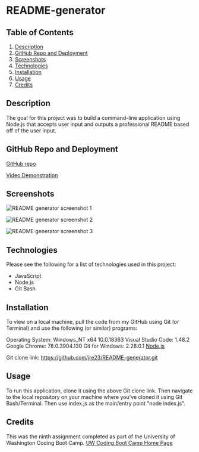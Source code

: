 # README-generator

## Table of Contents

1. [Description](#Description)
2. [GitHub Repo and Deployment](#GitHub-Repo-and-Deployment)
3. [Screenshots](#Screenshots)
4. [Technologies](#Technologies)
5. [Installation](#Installation)
6. [Usage](#Usage)
7. [Credits](#Credits)

## Description

The goal for this project was to build a command-line application using Node.js that accepts user input and outputs a professional README based off of the user input.

## GitHub Repo and Deployment

[GitHub repo](https://github.com/jre23/README-generator)

[Video Demonstration](https://drive.google.com/file/d/1DcVRDIP_Fu7F4eAwnE1eaFENgvd9KWOQ/view)

## Screenshots

![README generator screenshot 1](https://user-images.githubusercontent.com/69170823/98057585-79a64700-1df7-11eb-8a54-98e9dfad5963.png)

![README generator screenshot 2](https://user-images.githubusercontent.com/69170823/98057622-92aef800-1df7-11eb-8b03-66fea554ccb7.png)

![README generator screenshot 3](https://user-images.githubusercontent.com/69170823/98057674-ac503f80-1df7-11eb-9ee6-e913636e5c6e.png)

## Technologies

Please see the following for a list of technologies used in this project:

* JavaScript
* Node.js
* Git Bash

## Installation

To view on a local machine, pull the code from my GitHub using Git (or Terminal) and use the following (or similar) programs:

Operating System: Windows_NT x64 10.0.18363
Visual Studio Code: 1.48.2
Google Chrome: 78.0.3904.130
Git for Windows: 2.28.0.1
[Node.js](https://nodejs.org/en/)

Git clone link: https://github.com/jre23/README-generator.git

## Usage

To run this application, clone it using the above Git clone link. Then navigate to the local repository on your machine where you've cloned it using Git Bash/Terminal. Then use index.js as the main/entry point "node index.js".

## Credits

This was the ninth assignment completed as part of the University of Washington Coding Boot Camp. [UW Coding Boot Camp Home Page](https://bootcamp.uw.edu/coding/)